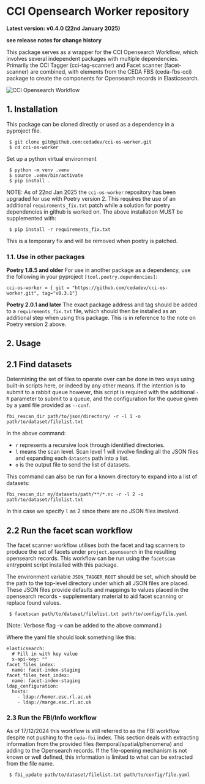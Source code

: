 # CCI Opensearch Worker repository

__Latest version: v0.4.0 (22nd January 2025)__

**see release notes for change history**

This package serves as a wrapper for the CCI Opensearch Workflow, which involves several independent packages with multiple dependencies. Primarily the CCI Tagger (cci-tag-scanner) and Facet scanner (facet-scanner) are combined, with elements from the CEDA FBS (ceda-fbs-cci) package to create the components for Opensearch records in Elasticsearch.

![CCI Opensearch Workflow](https://github.com/cedadev/cci-os-worker/blob/main/_images/CCI_Workflow.png)

## 1. Installation

This package can be cloned directly or used as a dependency in a pyproject file.

```
 $ git clone git@github.com:cedadev/cci-os-worker.git
 $ cd cci-os-worker
```
Set up a python virtual environment
```
 $ python -m venv .venv
 $ source .venv/bin/activate
 $ pip install .
```

NOTE: As of 22nd Jan 2025 the `cci-os-worker` repository has been upgraded for use with Poetry version 2. This requires the use of an additional `requirements_fix.txt` patch while a solution for poetry dependencies in github is worked on. The above installation MUST be supplemented with:

```
 $ pip install -r requirements_fix.txt
```
This is a temporary fix and will be removed when poetry is patched.

### 1.1. Use in other packages

**Poetry 1.8.5 and older**
For use in another package as a dependency, use the following in your pyproject `[tool.poetry.dependencies]`:
```
cci-os-worker = { git = "https://github.com/cedadev/cci-os-worker.git", tag="v0.3.1"}
```

**Poetry 2.0.1 and later**
The exact package address and tag should be added to a `requirements_fix.txt` file, which should then be installed as an additional step when using this package. This is in reference to the note on Poetry version 2 above.

## 2. Usage

## 2.1 Find datasets

Determining the set of files to operate over can be done in two ways using built-in scripts here, or indeed by any other means. If the intention is to submit to a rabbit queue however, this script is required with the additional `-R` parameter to submit to a queue, and the configuration for the queue given by a yaml file provided as `--conf`.

```
fbi_rescan_dir path/to/json/directory/ -r -l 1 -o path/to/dataset/filelist.txt
```

In the above command:
 - `r` represents a recursive look through identified directories.
 - `l` means the scan level. Scan level 1 will involve finding all the JSON files and expanding each `datasets` path into a list.
 - `o` is the output file to send the list of datasets.

This command can also be run for a known directory to expand into a list of datasets:

```
fbi_rescan_dir my/datasets/path/**/*.nc -r -l 2 -o path/to/dataset/filelist.txt
```

In this case we specify `l` as 2 since there are no JSON files involved.

## 2.2 Run the facet scan workflow

The facet scanner workflow utilises both the facet and tag scanners to produce the set of facets under `project.opensearch` in the resulting opensearch records. This workflow can be run using the `facetscan` entrypoint script installed with this package.

The environment variable `JSON_TAGGER_ROOT` should be set, which should be the path to the top-level directory under which all JSON files are placed. These JSON files provide defaults and mappings to values placed in the opensearch records - supplementary material to aid facet scanning or replace found values.

```
 $ facetscan path/to/dataset/filelist.txt path/to/config/file.yaml
```
(Note: Verbose flag -v can be added to the above command.)

Where the yaml file should look something like this:

```
elasticsearch:
  # Fill in with key value
  x-api-key: ""
facet_files_index:
  name: facet-index-staging
facet_files_test_index:
  name: facet-index-staging
ldap_configuration:
  hosts:
    - ldap://homer.esc.rl.ac.uk
    - ldap://marge.esc.rl.ac.uk
```

### 2.3 Run the FBI/Info workflow

As of 17/12/2024 this workflow is still referred to as the FBI workflow despite not pushing to the `ceda-fbi` index. This section deals with extracting information from the provided files (temporal/spatial/phenomena) and adding to the Opensearch records. If the file-opening mechanism is not known or well defined, this information is limited to what can be extracted from the file name.

```
 $ fbi_update path/to/dataset/filelist.txt path/to/config/file.yaml
```

